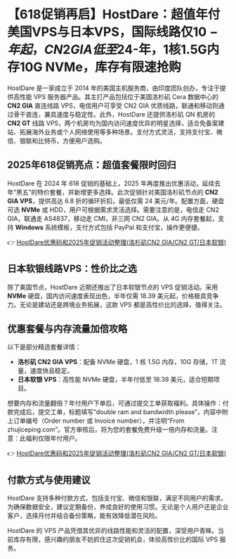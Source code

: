 # 【618促销再启】HostDare：超值年付美国VPS与日本VPS，国际线路仅$10-年起，CN2 GIA低至$24-年，1核1.5G内存10G NVMe，库存有限速抢购

HostDare 是一家成立于 2014 年的美国主机服务商，由印度团队创办，专注于提供高性能 VPS 服务器产品。其主打产品包括位于美国洛杉矶 Cera 数据中心的 **CN2 GIA** 直连线路 VPS，电信用户可享受 CN2 GIA 优质线路，联通和移动则通过骨干直连，兼具速度与稳定性。此外，HostDare 还提供洛杉矶 QN 机房的 **CN2 GT** 线路 VPS，两个机房均为国内访问速度优异的明星选择，适合免备案建站、拓展海外业务或个人网络使用等多种场景。支付方式灵活，支持支付宝、微信、银联和比特币，方便用户选购。

## 2025年618促销亮点：超值套餐限时回归

HostDare 在 2024 年 618 促销的基础上，2025 年再度推出优惠活动，延续去年“黑五”的特价套餐，并新增更多选择。此次促销针对美国洛杉矶节点的 **CN2 GIA VPS**，提供高达 6.8 折的循环折扣，最低仅需 24 美元/年。配置方面，硬盘可选 **NVMe** 或 HDD，用户可根据需求灵活选择。需要注意的是，电信走 CN2 GIA，联通走 AS4837，移动走 CMI，非三网 CN2 GIA。从 4G 内存套餐起，支持 **Windows** 系统模板，支付方式包括 PayPal 和支付宝，操作更便捷。

👉 [HostDare优惠码和2025年促销活动整理(洛杉矶CN2 GIA/CN2 GT/日本软银)](https://bit.ly/hostdare)

## 日本软银线路VPS：性价比之选

除了美国节点，HostDare 近期还推出了日本软银节点的 VPS 促销活动。采用 **NVMe** 硬盘，国内访问速度表现出色，半年仅需 18.39 美元起，价格极具竞争力。无论是建站还是跨境业务拓展，这款 VPS 都是高性价比的选择，值得关注。

## 优惠套餐与内存流量加倍攻略

以下是部分精选套餐详情：

- **洛杉矶 CN2 GIA VPS**：配备 NVMe 硬盘，1 核 1.5G 内存，10G 存储，1T 流量，速度快且稳定。
- **日本软银 VPS**：高性能 NVMe 硬盘，半年付低至 18.39 美元，适合短期项目。

想要内存和流量翻倍？年付用户下单后，可通过提交工单获取福利。具体操作：付款完成后，提交工单，标题填写“double ram and bandwidth please”，内容中附上订单编号（Order number 或 Invoice number），并注明“From zhujiceping.com”。官方审核后，将为您的套餐免费升级一倍内存和流量。注意：此福利仅限年付用户。

👉 [HostDare优惠码和2025年促销活动整理(洛杉矶CN2 GIA/CN2 GT/日本软银)](https://bit.ly/hostdare)

## 付款方式与使用建议

HostDare 支持多种付款方式，包括支付宝、微信和银联，满足不同用户的需求。为确保数据安全，建议定期备份，养成良好的使用习惯。无论是个人用户还是企业客户，选择月付并结合备份策略，能有效降低潜在风险。

HostDare 的 VPS 产品凭借其优异的线路性能和灵活的配置，深受用户青睐。当前库存有限，感兴趣的朋友不妨抓住这次促销机会，体验高性价比的国际 VPS 服务。